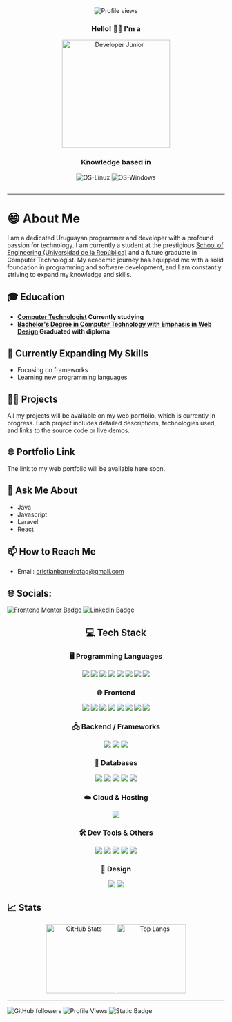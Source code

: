 <div align="center">
  <img src="https://i.imgur.com/X7SQED9.png" alt="Profile views">
</div>

<div align="center">
  <h3>Hello! 🐱‍👤 I'm a</h3>
    <img src="https://i.imgur.com/nDeMfan.gif" alt="Developer Junior" style="vertical-align: middle; height:250px;"/>
  <h3>Knowledge based in</h3>
  <img src="https://img.shields.io/badge/Linux-FCC624?style=for-the-badge&logo=linux&logoColor=black" alt="OS-Linux">
  <img src="https://img.shields.io/badge/Windows-0078D6?style=for-the-badge&logo=windows&logoColor=white" alt="OS-Windows">
  <hr style="width: 100%; margin-top: 30px;">
</div>



# 😄 About Me
I am a dedicated Uruguayan programmer and developer with a profound passion for technology. I am currently a student at the prestigious [School of Engineering (Universidad de la República)](https://www.fing.edu.uy) and a future graduate in Computer Technologist. My academic journey has equipped me with a solid foundation in programming and software development, and I am constantly striving to expand my knowledge and skills. 


## 🎓 Education
- **[Computer Technologist](https://www.fing.edu.uy/tecnoinf/mvd/index.html) Currently studying**  
- **[Bachelor's Degree in Computer Technology with Emphasis in Web Design](https://esi.edu.uy/carreras/emt-informatica/) Graduated with diploma**

## 🌱 Currently Expanding My Skills
- Focusing on frameworks
- Learning new programming languages

## 👨‍💻 Projects

All my projects will be available on my web portfolio, which is currently in progress. Each project includes detailed descriptions, technologies used, and links to the source code or live demos.

## 🌐 Portfolio Link
The link to my web portfolio will be available here soon.

## 💬 Ask Me About
- Java
- Javascript
- Laravel 
- React
 

## 📫 How to Reach Me
- Email: cristianbarreirofag@gmail.com

## 🌐 Socials:

<a href="https://www.frontendmentor.io/profile/cristianbarreiro" target="_blank">
  <img src="https://img.shields.io/badge/Frontend%20Mentor-%23101010.svg?style=for-the-badge&logo=frontendmentor&logoColor=white" alt="Frontend Mentor Badge" />
</a>
<a href="https://www.linkedin.com/in/cristian-barreiro-dev/" target="_blank">
  <img src="https://img.shields.io/badge/LinkedIn-%230077B5.svg?style=for-the-badge&logo=linkedin&logoColor=white" alt="LinkedIn Badge" />
</a>


<div align="center">

## 💻 Tech Stack

### 🖥️ Programming Languages
<img src="https://img.shields.io/badge/C-%2300599C.svg?style=for-the-badge&logo=c&logoColor=white" />
<img src="https://img.shields.io/badge/c++-%2300599C.svg?style=for-the-badge&logo=c%2B%2B&logoColor=white" />
<img src="https://img.shields.io/badge/c%23-%23239120.svg?style=for-the-badge&logo=c-sharp&logoColor=white" />
<img src="https://img.shields.io/badge/java-%23ED8B00.svg?style=for-the-badge&logo=java&logoColor=white" />
<img src="https://img.shields.io/badge/python-%233776AB.svg?style=for-the-badge&logo=python&logoColor=white" />
<img src="https://img.shields.io/badge/php-%23777BB4.svg?style=for-the-badge&logo=php&logoColor=white" />
<img src="https://img.shields.io/badge/R-276DC3?style=for-the-badge&logo=r&logoColor=white" />
<img src="https://img.shields.io/badge/Haskell-%235e5086.svg?style=for-the-badge&logo=haskell&logoColor=white" />

### 🌐 Frontend
<img src="https://img.shields.io/badge/html5-%23E34F26.svg?style=for-the-badge&logo=html5&logoColor=white" />
<img src="https://img.shields.io/badge/css3-%231572B6.svg?style=for-the-badge&logo=css3&logoColor=white" />
<img src="https://img.shields.io/badge/javascript-%23323330.svg?style=for-the-badge&logo=javascript&logoColor=%23F7DF1E" />
<img src="https://img.shields.io/badge/bootstrap-%23563D7C.svg?style=for-the-badge&logo=bootstrap&logoColor=white" />
<img src="https://img.shields.io/badge/tailwindcss-%2338B2AC.svg?style=for-the-badge&logo=tailwind-css&logoColor=white" />
<img src="https://img.shields.io/badge/react-%2320232a.svg?style=for-the-badge&logo=react&logoColor=%2361DAFB" />
<img src="https://img.shields.io/badge/redux-%23593d88.svg?style=for-the-badge&logo=redux&logoColor=white" />
<img src="https://img.shields.io/badge/jquery-%230769AD.svg?style=for-the-badge&logo=jquery&logoColor=white" />

### 🖧 Backend / Frameworks
<img src="https://img.shields.io/badge/laravel-%23FF2D20.svg?style=for-the-badge&logo=laravel&logoColor=white" />
<img src="https://img.shields.io/badge/node.js-%23339933.svg?style=for-the-badge&logo=node.js&logoColor=white" />
<img src="https://img.shields.io/badge/phpunit-7741BB.svg?style=for-the-badge&logo=php&logoColor=white" />

### 💾 Databases
<img src="https://img.shields.io/badge/mysql-%2300f.svg?style=for-the-badge&logo=mysql&logoColor=white" />
<img src="https://img.shields.io/badge/MariaDB-003545?style=for-the-badge&logo=mariadb&logoColor=white" />
<img src="https://img.shields.io/badge/mongodb-%2347A248.svg?style=for-the-badge&logo=mongodb&logoColor=white" />
<img src="https://img.shields.io/badge/Microsoft%20SQL%20Server-CC2927?style=for-the-badge&logo=microsoft%20sql%20server&logoColor=white" />
<img src="https://img.shields.io/badge/postgres-%23316192.svg?style=for-the-badge&logo=postgresql&logoColor=white" />

### ☁️ Cloud & Hosting
<img src="https://img.shields.io/badge/AWS-%23FF9900.svg?style=for-the-badge&logo=amazon-aws&logoColor=white" />

### 🛠️ Dev Tools & Others
<img src="https://img.shields.io/badge/git-%23F05033.svg?style=for-the-badge&logo=git&logoColor=white" />
<img src="https://img.shields.io/badge/bash-%23121011.svg?style=for-the-badge&logo=gnu-bash&logoColor=white" />
<img src="https://img.shields.io/badge/docker-%230db7ed.svg?style=for-the-badge&logo=docker&logoColor=white" />
<img src="https://img.shields.io/badge/JSON-5E5C5C?style=for-the-badge&logo=json&logoColor=white" />
<img src="https://img.shields.io/badge/linux-%23000000.svg?style=for-the-badge&logo=linux&logoColor=white" />

### 🎨 Design
<img src="https://img.shields.io/badge/Canva-%2300C4CC.svg?style=for-the-badge&logo=Canva&logoColor=white" />
<img src="https://img.shields.io/badge/figma-%23F24E1E.svg?style=for-the-badge&logo=figma&logoColor=white" />

</div>

<!-- ![Kotlin](https://img.shields.io/badge/kotlin-%230095D5.svg?style=for-the-badge&logo=kotlin&logoColor=white) -->
## 📈 Stats



<p align="center">
  <a href="https://github.com/cristianbarreiro">
    <img height="160" src="https://github-readme-stats.vercel.app/api?username=cristianbarreiro&show_icons=true&theme=catppuccin_latte" alt="GitHub Stats" />
  </a>
  <a href="https://github.com/cristianbarreiro">
    <img height="160" src="https://github-readme-stats.vercel.app/api/top-langs/?username=cristianbarreiro&layout=compact&langs_count=8&hide=jupyter%20notebook&card_width=280&theme=catppuccin_latte" alt="Top Langs" />
  </a>
</p>




<!-- ### 🔝 Top Contributed Repo
![]() -->


<!-- ### ⭐ Featured Repository 


| ![Customized Card]() | ![Customized Card]() |
| --- | --- | -->


------
![GitHub followers](https://img.shields.io/github/followers/cristianbarreiro?style=flat&logo=github&color=05122A&labelColor=05122A)
![Profile Views](https://komarev.com/ghpvc/?username=cristianbarreiro&style=flat&labelColor=05122A&color=05122A)
![Static Badge](https://img.shields.io/badge/Thanks%20for%20visiting!-05122A)

